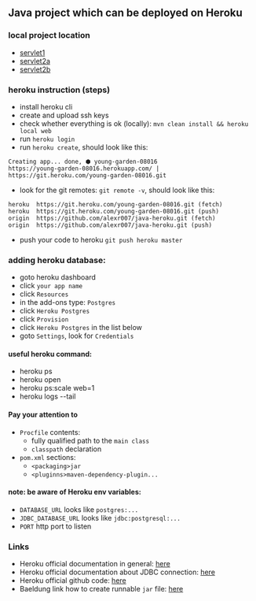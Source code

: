 ## Java project which can be deployed on Heroku

### local project location

- [servlet1](http://localhost:5000/hello)
- [servlet2a](http://localhost:5000/student)
- [servlet2b](http://localhost:5000/student?x=1)

### heroku instruction (steps)

- install heroku cli
- create and upload ssh keys
- check whether everything is ok (locally): `mvn clean install && heroku local web`
- run `heroku login`
- run `heroku create`, should look like this: 
```
Creating app... done, ⬢ young-garden-08016
https://young-garden-08016.herokuapp.com/ | https://git.heroku.com/young-garden-08016.git
```
- look for the git remotes: `git remote -v`, should look like this:
```
heroku  https://git.heroku.com/young-garden-08016.git (fetch)
heroku  https://git.heroku.com/young-garden-08016.git (push)
origin  https://github.com/alexr007/java-heroku.git (fetch)
origin  https://github.com/alexr007/java-heroku.git (push)
```
- push your code to heroku `git push heroku master`

### adding heroku database:
- goto heroku dashboard
- click `your app name`
- click `Resources` 
- in the add-ons type: `Postgres`
- click `Heroku Postgres`
- click `Provision`
- click `Heroku Postgres` in the list below
- goto `Settings`, look for `Credentials` 

#### useful heroku command:

- heroku ps
- heroku open
- heroku ps:scale web=1
- heroku logs --tail

#### Pay your attention to

- `Procfile` contents:
  - fully qualified path to the `main class`
  - `classpath` declaration
- `pom.xml` sections:
  - `<packaging>jar`
  - `<pluginns>maven-dependency-plugin...`

#### note: be aware of  Heroku env variables:

- `DATABASE_URL` looks like `postgres:...`  
- `JDBC_DATABASE_URL` looks like `jdbc:postgresql:...`
- `PORT` http port to listen

### Links

- Heroku official documentation in general: [here](https://devcenter.heroku.com/articles/getting-started-with-java)
- Heroku official documentation about JDBC connection: [here](https://devcenter.heroku.com/articles/connecting-to-relational-databases-on-heroku-with-java)
- Heroku official github code: [here](https://github.com/heroku/java-getting-started)
- Baeldung link how to create runnable `jar` file: [here](https://www.baeldung.com/executable-jar-with-maven)
